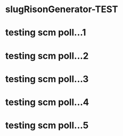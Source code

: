 # slugRisonGenerator-TEST
# testing scm poll...1
# testing scm poll...2
# testing scm poll...3
# testing scm poll...4
# testing scm poll...5

